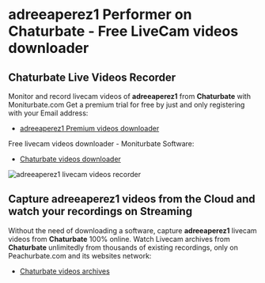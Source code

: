 # adreeaperez1 Performer on Chaturbate - Free LiveCam videos downloader

## Chaturbate Live Videos Recorder

Monitor and record livecam videos of **adreeaperez1** from **Chaturbate** with Moniturbate.com
Get a premium trial for free by just and only registering with your Email address:
* [adreeaperez1 Premium videos downloader](https://moniturbate.com/request-demo-licence-key.html)

Free livecam videos downloader - Moniturbate Software:
* [Chaturbate videos downloader](https://moniturbate.com/moniturbate-download-software.html)

![adreeaperez1 livecam videos recorder](https://peachurnet.com/templates/moniturbate-software.png)


## Capture adreeaperez1 videos from the Cloud and watch your recordings on Streaming

Without the need of downloading a software, capture **adreeaperez1** livecam videos from **Chaturbate** 100% online.
Watch Livecam archives from **Chaturbate** unlimitedly from thousands of existing recordings, only on Peachurbate.com and its websites network:
* [Chaturbate videos archives](https://peachurnet.com/)